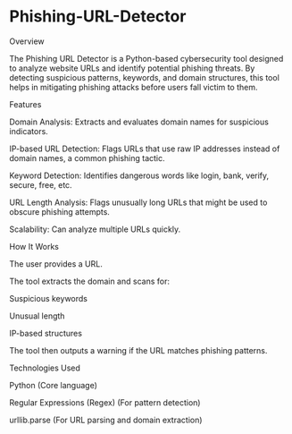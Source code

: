 # Phishing-URL-Detector
Overview

The Phishing URL Detector is a Python-based cybersecurity tool designed to analyze website URLs and identify potential phishing threats. By detecting suspicious patterns, keywords, and domain structures, this tool helps in mitigating phishing attacks before users fall victim to them.

Features

Domain Analysis: Extracts and evaluates domain names for suspicious indicators.

IP-based URL Detection: Flags URLs that use raw IP addresses instead of domain names, a common phishing tactic.

Keyword Detection: Identifies dangerous words like login, bank, verify, secure, free, etc.

URL Length Analysis: Flags unusually long URLs that might be used to obscure phishing attempts.

Scalability: Can analyze multiple URLs quickly.

How It Works

The user provides a URL.

The tool extracts the domain and scans for:

Suspicious keywords

Unusual length

IP-based structures

The tool then outputs a warning if the URL matches phishing patterns.

Technologies Used

Python (Core language)

Regular Expressions (Regex) (For pattern detection)

urllib.parse (For URL parsing and domain extraction)

